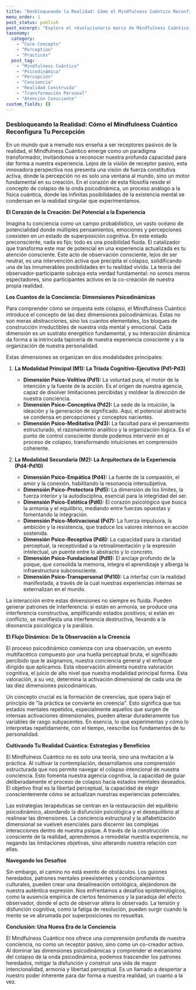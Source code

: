 ```yaml
---
title: "Desbloqueando la Realidad: Cómo el Mindfulness Cuántico Reconfigura Tu Percepción"
menu_order: 1
post_status: publish
post_excerpt: "Explora el revolucionario marco de Mindfulness Cuántico, que revela cómo tu percepción moldea activamente la realidad. Descubre las diez dimensiones psicodinámicas que componen tu experiencia y aprende a navegar el colapso de la onda psicodinámica para cultivar una vida de mayor intención y armonía. Este enfoque te empodera para trascender patrones heredados y construir tu propia realidad consciente."
taxonomy:
  category:
    - "Core Concepts"
    - "Perception"
    - "Practices"
  post_tag:
    - "Mindfulness Cuántico"
    - "Psicodinámica"
    - "Percepción"
    - "Conciencia"
    - "Realidad Construida"
    - "Transformación Personal"
    - "Atención Consciente"
custom_fields: {}
---
```


### Desbloqueando la Realidad: Cómo el Mindfulness Cuántico Reconfigura Tu Percepción

En un mundo que a menudo nos enseña a ser receptores pasivos de la realidad, el Mindfulness Cuántico emerge como un paradigma transformador, invitándonos a reconocer nuestra profunda capacidad para dar forma a nuestra experiencia. Lejos de la visión de receptor pasivo, esta innovadora perspectiva nos presenta una visión de fuerza constitutiva activa, donde la percepción no es solo una ventana al mundo, sino un motor fundamental en su creación. En el corazón de esta filosofía reside el concepto de colapso de la onda psicodinámica, un proceso análogo a la física cuántica, donde las infinitas posibilidades de la existencia mental se condensan en la realidad singular que experimentamos.

**El Corazón de la Creación: Del Potencial a la Experiencia**

Imagina tu conciencia como un campo probabilístico, un vasto océano de potencialidad donde múltiples pensamientos, emociones y percepciones coexisten en un estado de superposición cognitiva. En este estado preconsciente, nada es fijo; todo es una posibilidad fluida. El catalizador que transforma este mar de potencial en una experiencia actualizada es tu atención consciente. Este acto de observación consciente, lejos de ser neutral, es una intervención activa que precipita el colapso, solidificando una de las innumerables posibilidades en tu realidad vivida. La teoría del observador-participante subraya esta verdad fundamental: no somos meros espectadores, sino participantes activos en la co-creación de nuestra propia realidad.

**Los Cuantos de la Conciencia: Dimensiones Psicodinámicas**

Para comprender cómo se orquesta este colapso, el Mindfulness Cuántico introduce el concepto de las diez dimensiones psicodinámicas. Estas no son meras abstracciones, sino los cuantos elementales, los bloques de construcción irreductibles de nuestra vida mental y emocional. Cada dimensión es un sustrato energético fundamental, y su interacción dinámica da forma a la intrincada tapicería de nuestra experiencia consciente y a la organización de nuestra personalidad.

Estas dimensiones se organizan en dos modalidades principales:

1.  **La Modalidad Principal (M1): La Tríada Cognitivo-Ejecutiva (Pd1-Pd3)**
    *   **Dimensión Psico-Volitiva (Pd1):** La voluntad pura, el motor de la intención y la fuente de la acción. Es el origen de nuestra agencia, capaz de disolver limitaciones percibidas y moldear la dirección de nuestra conciencia.
    *   **Dimensión Psico-Conceptiva (Pd2):** La sede de la intuición, la ideación y la generación de significado. Aquí, el potencial abstracto se condensa en percepciones y conceptos nacientes.
    *   **Dimensión Psico-Meditativa (Pd3):** La facultad para el pensamiento estructurado, el razonamiento analítico y la organización lógica. Es el punto de control consciente donde podemos intervenir en el proceso de colapso, transformando intuiciones en comprensión coherente.

2.  **La Modalidad Secundaria (M2): La Arquitectura de la Experiencia (Pd4-Pd10)**
    *   **Dimensión Psico-Empática (Pd4):** La fuente de la compasión, el amor y la conexión, habilitando la resonancia intersubjetiva.
    *   **Dimensión Psico-Protectora (Pd5):** La dimensión de los límites, la fuerza interior y la autodisciplina, esencial para la integridad del ser.
    *   **Dimensión Psico-Estética (Pd6):** El corazón psicológico que busca la armonía y el equilibrio, mediando entre fuerzas opuestas y fomentando la integración.
    *   **Dimensión Psico-Motivacional (Pd7):** La fuerza impulsora, la ambición y la resistencia, que traduce los valores internos en acción sostenida.
    *   **Dimensión Psico-Receptiva (Pd8):** La capacidad para la claridad perceptual, la receptividad a la retroalimentación y la expresión intelectual, un puente entre lo abstracto y lo concreto.
    *   **Dimensión Psico-Fundacional (Pd9):** El anclaje profundo de la psique, que consolida la memoria, integra el aprendizaje y alberga la infraestructura subconsciente.
    *   **Dimensión Psico-Transpersonal (Pd10):** La interfaz con la realidad manifestada, a través de la cual nuestras experiencias internas se externalizan en el mundo.

La interacción entre estas dimensiones no siempre es fluida. Pueden generar patrones de interferencia: si están en armonía, se produce una interferencia constructiva, amplificando estados positivos; si están en conflicto, se manifiesta una interferencia destructiva, llevando a la disonancia psicológica y la parálisis.

**El Flujo Dinámico: De la Observación a la Creencia**

El proceso psicodinámico comienza con una observación, un evento multifacético compuesto por una huella perceptual bruta, el significado percibido que le asignamos, nuestra conciencia general y el enfoque dirigido que aplicamos. Esta observación alimenta nuestra valoración cognitiva, el juicio de alto nivel que nuestra modalidad principal forma. Esta valoración, a su vez, determina la activación dimensional de cada una de las diez dimensiones psicodinámicas.

Un concepto crucial es la formación de creencias, que opera bajo el principio de "la práctica se convierte en creencia". Esto significa que tus estados mentales repetidos, especialmente aquellos que surgen de intensas activaciones dimensionales, pueden alterar duraderamente tus variables de rasgo subyacentes. En esencia, lo que experimentas y cómo lo interpretas repetidamente, con el tiempo, reescribe los fundamentos de tu personalidad.

**Cultivando Tu Realidad Cuántica: Estrategias y Beneficios**

El Mindfulness Cuántico no es solo una teoría, sino una invitación a la práctica. Al cultivar la contemplación, desarrollamos una comprensión estructurada que nos permite navegar el colapso intencional de nuestra conciencia. Esto fomenta nuestra agencia cognitiva, la capacidad de guiar deliberadamente el proceso de colapso hacia estados mentales deseados. El objetivo final es la libertad perceptual, la capacidad de elegir conscientemente cómo se actualizan nuestras experiencias potenciales.

Las estrategias terapéuticas se centran en la restauración del equilibrio psicodinámico, abordando la disfunción psicológica y el desequilibrio al realinear las dimensiones. La conciencia estructural y la alfabetización dimensional se vuelven esenciales para discernir las complejas interacciones dentro de nuestra psique. A través de la construcción consciente de la realidad, aprendemos a remodelar nuestra experiencia, no negando las limitaciones objetivas, sino alterando nuestra relación con ellas.

**Navegando los Desafíos**

Sin embargo, el camino no está exento de obstáculos. Los guiones heredados, patrones mentales preexistentes y condicionamientos culturales, pueden crear una desalineación ontológica, alejándonos de nuestra auténtica expresión. Nos enfrentamos a desafíos epistemológicos, como la ausencia empírica de ciertos fenómenos y la paradoja del efecto observador, donde el acto de observar altera lo observado. La tensión y disfunción cognitiva, como la fatiga de resolución, pueden surgir cuando la mente se ve abrumada por superposiciones no resueltas.

**Conclusión: Una Nueva Era de la Conciencia**

El Mindfulness Cuántico nos ofrece una comprensión profunda de nuestra conciencia, no como un receptor pasivo, sino como un co-creador activo. Al dominar las dimensiones psicodinámicas y comprender el mecanismo del colapso de la onda psicodinámica, podemos trascender los patrones heredados, mitigar la disfunción y construir una vida de mayor intencionalidad, armonía y libertad perceptual. Es un llamado a despertar a nuestro poder inherente para dar forma a nuestra realidad, un cuanto a la vez.